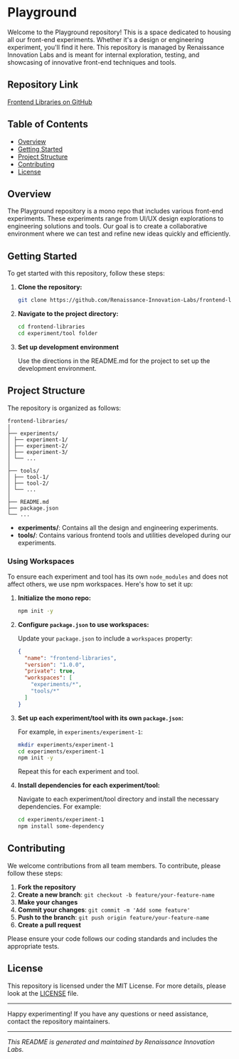 # Playground

Welcome to the Playground repository! This is a space dedicated to housing all our front-end experiments. Whether it's a design or engineering experiment, you'll find it here. This repository is managed by Renaissance Innovation Labs and is meant for internal exploration, testing, and showcasing of innovative front-end techniques and tools.

## Repository Link

[Frontend Libraries on GitHub](https://github.com/Renaissance-Innovation-Labs/frontend-libraries)

## Table of Contents

- [Overview](#overview)
- [Getting Started](#getting-started)
- [Project Structure](#project-structure)
- [Contributing](#contributing)
- [License](#license)

## Overview

The Playground repository is a mono repo that includes various front-end experiments. These experiments range from UI/UX design explorations to engineering solutions and tools. Our goal is to create a collaborative environment where we can test and refine new ideas quickly and efficiently.

## Getting Started

To get started with this repository, follow these steps:

1. **Clone the repository:**

    ```bash
    git clone https://github.com/Renaissance-Innovation-Labs/frontend-libraries.git
    ```

2. **Navigate to the project directory:**

    ```bash
    cd frontend-libraries
    cd experiment/tool folder
    ```
3. **Set up development environment**
   
   Use the directions in the README.md for the project to set up the development environment.

## Project Structure

The repository is organized as follows:

```
frontend-libraries/
│
├── experiments/
│ ├── experiment-1/
│ ├── experiment-2/
│ ├── experiment-3/
│ └── ...
│
├── tools/
│ ├── tool-1/
│ ├── tool-2/
│ └── ...
│
├── README.md
├── package.json
└── ...
```


- **experiments/**: Contains all the design and engineering experiments.
- **tools/**: Contains various frontend tools and utilities developed during our experiments.

### Using Workspaces

To ensure each experiment and tool has its own `node_modules` and does not affect others, we use npm workspaces. Here's how to set it up:

1. **Initialize the mono repo:**

    ```bash
    npm init -y
    ```

2. **Configure `package.json` to use workspaces:**

    Update your `package.json` to include a `workspaces` property:

    ```json
    {
      "name": "frontend-libraries",
      "version": "1.0.0",
      "private": true,
      "workspaces": [
        "experiments/*",
        "tools/*"
      ]
    }
    ```

3. **Set up each experiment/tool with its own `package.json`:**

    For example, in `experiments/experiment-1`:

    ```bash
    mkdir experiments/experiment-1
    cd experiments/experiment-1
    npm init -y
    ```

    Repeat this for each experiment and tool.

4. **Install dependencies for each experiment/tool:**

    Navigate to each experiment/tool directory and install the necessary dependencies. For example:

    ```bash
    cd experiments/experiment-1
    npm install some-dependency
    ```

## Contributing

We welcome contributions from all team members. To contribute, please follow these steps:

1. **Fork the repository**
2. **Create a new branch**: `git checkout -b feature/your-feature-name`
3. **Make your changes**
4. **Commit your changes**: `git commit -m 'Add some feature'`
5. **Push to the branch**: `git push origin feature/your-feature-name`
6. **Create a pull request**

Please ensure your code follows our coding standards and includes the appropriate tests.

## License

This repository is licensed under the MIT License. For more details, please look at the [LICENSE](LICENSE) file.

---

Happy experimenting! If you have any questions or need assistance, contact the repository maintainers.

---

_This README is generated and maintained by Renaissance Innovation Labs._
